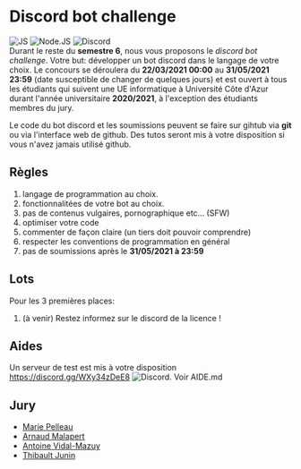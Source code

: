 # Discord bot challenge
![JS](https://img.shields.io/badge/-javascript-f7df1e?logo=javascript&logoColor=white) ![Node.JS](https://img.shields.io/badge/-Node.js-339933?logo=node.js&logoColor=white) ![Discord](https://img.shields.io/badge/-Discord-7289DA?logo=discord&logoColor=white)  
Durant le reste du **semestre 6**, nous vous proposons le *discord bot challenge*.
Votre but: développer un bot discord dans le langage de votre choix.
Le concours se déroulera du **22/03/2021 00:00** au **31/05/2021 23:59** (date susceptible de changer de quelques jours) et est ouvert à tous les étudiants qui suivent une UE informatique à Université Côte d'Azur durant l'année universitaire **2020/2021**, à l'exception des étudiants membres du jury.

Le code du bot discord et les soumissions peuvent se faire sur gihtub via **git** ou via l'interface web de github. Des tutos seront mis à votre disposition si vous n'avez jamais utilisé github.

## Règles
1. langage de programmation au choix.
2. fonctionnalitées de votre bot au choix.
3. pas de contenus vulgaires, pornographique etc... (SFW)
6. optimiser votre code
7. commenter de façon claire (un tiers doit pouvoir comprendre)
8. respecter les conventions de programmation en général
9. pas de soumissions après le **31/05/2021 à 23:59**

## Lots
Pour les 3 premières places:
1. (à venir) Restez informez sur le discord de la licence !

## Aides
Un serveur de test est mis à votre disposition https://discord.gg/WXy34zDeE8 ![Discord](https://img.shields.io/badge/-Discord-7289DA?logo=discord&logoColor=white).
Voir AIDE.md

## Jury
* [Marie Pelleau](https://github.com/mpelleau)
* [Arnaud Malapert](https://github.com/arnaud-m)
* [Antoine Vidal-Mazuy](https://github.com/Brotherta)
* [Thibault Junin](https://github.com/thibaultjunin/)
